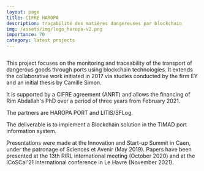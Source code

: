 ```yaml
---
layout: page
title: CIFRE HAROPA 
description: traçabilité des matières dangereuses par blockchain 
img: /assets/img/logo_haropa-v2.png
importance: 70
category: latest projects
---
```


<div class="row">
    <div class="col-sm mt-3 mt-md-0">
        <img class="img-fluid rounded z-depth-1" src="{{ '/assets/img/logo_haropa-v2.png' | relative_url }}" alt="" title="XTerM logo"/>
    </div>
</div>
<!--
<div class="caption">
    HAROPA Port logo
</div>
-->

This project focuses on the monitoring and traceability of the transport of dangerous goods through ports using blockchain technologies. It extends the collaborative work initiated in 2017 via studies conducted by the firm EY and an initial thesis by Camille Simon.

It is supported by a CIFRE agreement (ANRT) and allows the financing of Rim Abdallah's PhD over a period of three years from February 2021.

The partners are HAROPA PORT and LITIS/SFLog.

The deliverable is to implement a Blockchain solution in the TIMAD port information system. 

Presentations were made at the Innovation and Start-up Summit in Caen, under the patronage of Sciences et Avenir (May 2019). Papers have been presented at the 13th RIRL international meeting (October 2020) and at the ICoSCal'21 international conference in Le Havre (November 2021).
